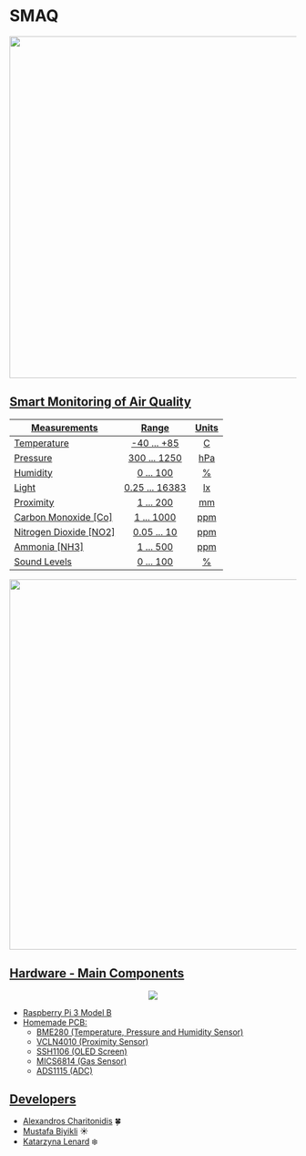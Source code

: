 # SMAQ

<p align="center">
<a href="https://www.youtube.com/channel/UCAZxVj2a3wnd6SI2-zsWK3Q"><img src="https://github.com/MustafaBiyikli/SMAQ/blob/master/Resources/IntroGIF.gif" width="600">
</p>
    
## Smart Monitoring of Air Quality
| Measurements       | Range         | Units  |
|------------------- |:-------------:|:------:|
| Temperature| -40 ... +85| C|
| Pressure| 300 ... 1250| hPa|
| Humidity| 0 ... 100| %|
| Light| 0.25 ... 16383| lx|
| Proximity| 1 ... 200| mm|
| Carbon Monoxide [Co]| 1 ... 1000| ppm|
| Nitrogen Dioxide [NO2]| 0.05 ... 10| ppm|
| Ammonia [NH3]| 1 ... 500| ppm|
| Sound Levels| 0 ... 100| %|

<p align="center">
<img src="https://github.com/MustafaBiyikli/SMAQ/blob/master/Resources/StraightGIF.gif" width="650">
</p>

## Hardware - Main Components

<p align="center">
<img src="https://github.com/MustafaBiyikli/SMAQ/blob/master/Resources/BoxMockupGITHUB.png" >
</p>

-   Raspberry Pi 3 Model B
-   Homemade PCB:
    -   BME280 (Temperature, Pressure and Humidity Sensor)
    -   VCLN4010 (Proximity Sensor)
    -   SSH1106 (OLED Screen)
    -   MICS6814 (Gas Sensor)
    -   ADS1115 (ADC)

## Developers

-   [Alexandros Charitonidis](https://github.com/Alexandros-Charitonidis) :four_leaf_clover:
-   [Mustafa Biyikli](https://github.com/MustafaBiyikli) :sunny:
-   [Katarzyna Lenard](https://github.com/KasiaLenard) :snowflake:
